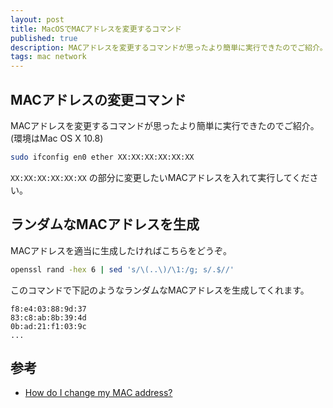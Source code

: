 ```yaml
---
layout: post
title: MacOSでMACアドレスを変更するコマンド
published: true
description: MACアドレスを変更するコマンドが思ったより簡単に実行できたのでご紹介。(MAC OS X 10.8)
tags: mac network
---
```


## MACアドレスの変更コマンド

MACアドレスを変更するコマンドが思ったより簡単に実行できたのでご紹介。(環境はMac OS X 10.8)

```bash
sudo ifconfig en0 ether XX:XX:XX:XX:XX:XX
```

`XX:XX:XX:XX:XX:XX` の部分に変更したいMACアドレスを入れて実行してください。

## ランダムなMACアドレスを生成

MACアドレスを適当に生成したければこちらをどうぞ。

```bash
openssl rand -hex 6 | sed 's/\(..\)/\1:/g; s/.$//'
```

このコマンドで下記のようなランダムなMACアドレスを生成してくれます。

```
f8:e4:03:88:9d:37
83:c8:ab:8b:39:4d
0b:ad:21:f1:03:9c
...
```


参考
-----
* [How do I change my MAC address?](http://whatismyipaddress.com/change-mac)
